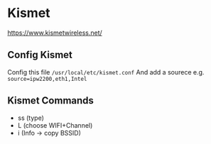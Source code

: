 # Kismet

<https://www.kismetwireless.net/>

## Config Kismet

Config this file ```/usr/local/etc/kismet.conf```
And add a sourece e.g. ```source=ipw2200,eth1,Intel```

## Kismet Commands

- ss (type)
- L (choose WIFI+Channel)
- i (Info -> copy BSSID)
